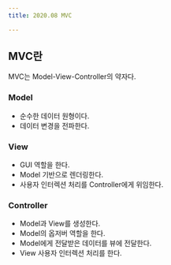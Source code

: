 ```yaml
---
title: 2020.08 MVC

---
```


## MVC란
MVC는 Model-View-Controller의 약자다.

### Model
- 순수한 데이터 원형이다.
- 데이터 변경을 전파한다.

### View
- GUI 역할을 한다.
- Model 기반으로 렌더링한다.
- 사용자 인터렉션 처리를 Controller에게 위임한다.

### Controller
- Model과 View를 생성한다.
- Model의 옵저버 역할을 한다.
- Model에게 전달받은 데이터를 뷰에 전달한다.
- View 사용자 인터렉션 처리를 한다.

